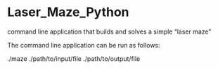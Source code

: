 # Laser_Maze_Python

command line application that builds and solves a simple “laser maze”

The command line application can be run as follows:

./maze ./path/to/input/file  ./path/to/output/file 
